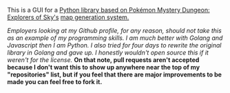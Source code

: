  This is a GUI for a [Python library based on ](https://github.com/SkyTemple/dungeon-eos/) [Pokémon Mystery Dungeon: Explorers of Sky's](https://bulbapedia.bulbagarden.net/wiki/Pok%C3%A9mon_Mystery_Dungeon:_Explorers_of_Sky) [map generation system.](https://github.com/SkyTemple/dungeon-eos/)

 *Employers looking at my Github profile, for any reason, should not take this as an example of my programming skills. I am much better with Golang and Javascript then I am Python. I also tried for four days to rewrite the original library in Golang and gave up. I honestly wouldn't open source this if it weren't for the license.* **On that note, pull requests aren't accepted because I don't want this to show up anywhere near the top of my "repositories" list, but if you feel that there are major improvements to be made you can feel free to fork it.**